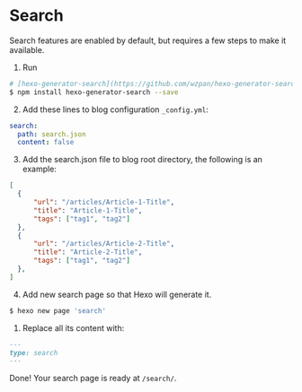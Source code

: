 # Search

Search features are enabled by default, but requires a few steps to make it available.

1. Run
  ```sh
  # [hexo-generator-search](https://github.com/wzpan/hexo-generator-search)
  $ npm install hexo-generator-search --save
  ```
2. Add these lines to blog configuration `_config.yml`:
  ```yml
  search:
    path: search.json
    content: false
  ```
3. Add the search.json file to blog root directory, the following is an example:
  ```json
  [
    {
        "url": "/articles/Article-1-Title",
        "title": "Article-1-Title",
        "tags": ["tag1", "tag2"]
    },
    {
        "url": "/articles/Article-2-Title",
        "title": "Article-2-Title",
        "tags": ["tag1", "tag2"]
    },
  ]
  ```
4. Add new search page so that Hexo will generate it.
  ```sh
  $ hexo new page 'search'
  ```
1. Replace all its content with:
  ```markdown
  ---
  type: search
  ---
  ```

Done! Your search page is ready at `/search/`.

